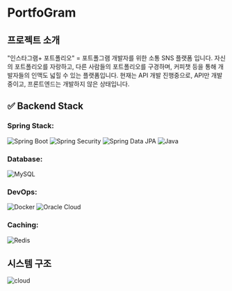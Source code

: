 # PortfoGram
## 프로젝트 소개
"인스타그램+ 포트폴리오" = 포트폴그램
개발자를 위한 소통 SNS 플랫폼 입니다.
자신의 포트폴리오를 자랑하고, 다른 사람들의 포트폴리오를 구경하며, 커피챗 등을 통해 개발자들의 인맥도 넓힐 수 있는 플랫폼입니다.
현재는 API 개발 진행중으로, API만 개발 중이고, 프론트엔드는 개발하지 않은 상태입니다.
## ✅ Backend Stack 

### Spring Stack:
<p align="left">
  <img src="https://img.shields.io/badge/Spring Boot-6DB33F?style=for-the-badge&amp;logo=Spring+Boot&amp;logoColor=yellow" alt="Spring Boot"/> 
  <img src="https://img.shields.io/badge/Spring Security-6DB33F?style=for-the-badge&amp;logo=Spring+Security&amp;logoColor=yellow" alt="Spring Security"/>
  <img src="https://img.shields.io/badge/Spring Data JPA-6DB33F?style=for-the-badge&amp;logo=Spring+Data +JPA&amp;logoColor=yellow" alt="Spring Data JPA"/> 
  <img src="https://img.shields.io/badge/java-%23ED8B00.svg?style=for-the-badge&amp;logo=openjdk&amp;logoColor=white" alt="Java"/>
</p>

### Database:
<p align="left">
  <img src="https://img.shields.io/badge/mysql-4479A1.svg?style=for-the-badge&logo=mysql&logoColor=white" alt="MySQL">
</p>

### DevOps:
<p align="left">
  <img src="https://img.shields.io/badge/docker-%230db7ed.svg?style=for-the-badge&amp;logo=docker&amp;logoColor=white" alt="Docker"/>
  <img src="https://img.shields.io/badge/Oracle Cloud-F80000?style=for-the-badge&amp;logo=Oracle&amp;logoColor=white" alt="Oracle Cloud"/> 
</p>

### Caching:
<p align="left">
  <img src="https://img.shields.io/badge/Redis-DC382D?style=for-the-badge&amp;logo=Redis&amp;logoColor=white" alt="Redis"/>
</p>

## 시스템 구조
![cloud](https://github.com/minina0407/PortfoGram/assets/83204216/a9f425b1-8c36-46e8-b973-f76744ba9ad4)



